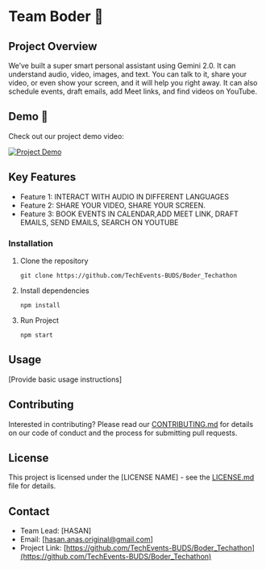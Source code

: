 # Team Boder 🚀

## Project Overview
We’ve built a super smart personal assistant using Gemini 2.0. It can understand audio, video, images, and text. You can talk to it, share your video, or even show your screen, and it will help you right away. It can also schedule events, draft emails, add Meet links, and find videos on YouTube.


## Demo 🎥
Check out our project demo video:

[![Project Demo](https://img.shields.io/badge/Watch-Demo-red?style=for-the-badge)]([YOUR_VIDEO_LINK_HERE](https://drive.google.com/file/d/1GjbZceU5Mcse7nLFLUJgHDEBY6JwOr03/view?usp=sharing))

## Key Features
- Feature 1: INTERACT WITH AUDIO IN DIFFERENT LANGUAGES
- Feature 2: SHARE YOUR VIDEO, SHARE YOUR SCREEN.
- Feature 3: BOOK EVENTS IN CALENDAR,ADD MEET LINK, DRAFT EMAILS, SEND EMAILS, SEARCH ON YOUTUBE

### Installation
1. Clone the repository
   ```
   git clone https://github.com/TechEvents-BUDS/Boder_Techathon
   ```
2. Install dependencies
   ```
   npm install
   ```
3. Run Project
   ```
   npm start
   ```

## Usage
[Provide basic usage instructions]

## Contributing
Interested in contributing? Please read our [CONTRIBUTING.md](LINK_TO_CONTRIBUTING_GUIDELINES) for details on our code of conduct and the process for submitting pull requests.

## License
This project is licensed under the [LICENSE NAME] - see the [LICENSE.md](LINK_TO_LICENSE) file for details.

## Contact
- Team Lead: [HASAN]
- Email: [hasan.anas.original@gmail.com]
- Project Link: [https://github.com/TechEvents-BUDS/Boder_Techathon](https://github.com/TechEvents-BUDS/Boder_Techathon)